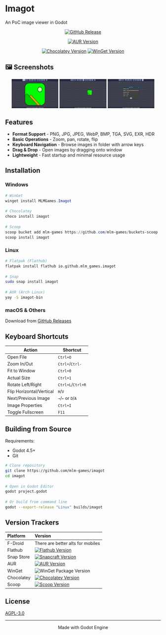 # Imagot

An PoC image viewer in Godot

<div align="center">

[![GitHub Release](https://img.shields.io/github/v/release/mlm-games/imagot?style=for-the-badge&logo=github&label=GitHub&color=181717)](https://github.com/mlm-games/imagot/releases/latest)
<!--[![Flathub Version](https://img.shields.io/flathub/v/io.github.mlm_games.imagot?style=for-the-badge&logo=flathub&label=Flathub&color=4a86cf)](https://flathub.org/apps/io.github.mlm_games.imagot)
-->
[![AUR Version](https://img.shields.io/aur/version/imagot-bin?style=for-the-badge&logo=archlinux&label=AUR&color=1793d1)](https://aur.archlinux.org/packages/imagot-bin)

<!--[![Snap Version](https://img.shields.io/snapcraft/v/imagot?style=for-the-badge&logo=snapcraft&label=Snap&color=82BEA0)](https://snapcraft.io/imagot)
-->
[![Chocolatey Version](https://img.shields.io/chocolatey/v/imagot?style=for-the-badge&logo=chocolatey&label=Chocolatey&color=80b5e3)](https://community.chocolatey.org/packages/imagot)
[![WinGet Version](https://img.shields.io/badge/WinGet-Available-blue?style=for-the-badge&logo=microsoft)](https://github.com/microsoft/winget-pkgs/tree/master/manifests/m/MLMGames/Imagot)

</div>

## 🖼️ Screenshots

<div align="center">
  <img src="fastlane/metadata/android/en-US/images/phoneScreenshots/2.png" width="30%">
  <img src="fastlane/metadata/android/en-US/images/phoneScreenshots/3.png" width="30%">
  <img src="fastlane/metadata/android/en-US/images/phoneScreenshots/4.png" width="30%">
</div>

## Features

- **Format Support** - PNG, JPG, JPEG, WebP, BMP, TGA, SVG, EXR, HDR
- **Basic Operations** - Zoom, pan, rotate, flip
- **Keyboard Navigation** - Browse images in folder with arrow keys
- **Drag & Drop** - Open images by dragging onto window
- **Lightweight** - Fast startup and minimal resource usage

## Installation

### Windows

```powershell
# WinGet
winget install MLMGames.Imagot

# Chocolatey
choco install imagot

# Scoop
scoop bucket add mlm-games https://github.com/mlm-games/buckets-scoop
scoop install imagot
```

### Linux

```bash
# Flatpak (Flathub)
flatpak install flathub io.github.mlm_games.imagot

# Snap
sudo snap install imagot

# AUR (Arch Linux)
yay -S imagot-bin
```

### macOS & Others

Download from [GitHub Releases](https://github.com/mlm-games/imagot/releases/latest)

## Keyboard Shortcuts

| Action | Shortcut |
|--------|----------|
| Open File | `Ctrl+O` |
| Zoom In/Out | `Ctrl+`/`Ctrl-` |
| Fit to Window | `Ctrl+0` |
| Actual Size | `Ctrl+1` |
| Rotate Left/Right | `Ctrl+L`/`Ctrl+R` |
| Flip Horizontal/Vertical | `H`/`V` |
| Next/Previous Image | `→`/`←` or `D`/`A` |
| Image Properties | `Ctrl+I` |
| Toggle Fullscreen | `F11` |

## Building from Source

Requirements:
- Godot 4.5+
- Git

```bash
# Clone repository
git clone https://github.com/mlm-games/imagot
cd imagot

# Open in Godot Editor
godot project.godot

# Or build from command line
godot --export-release "Linux" builds/imagot
```

## Version Trackers

| Platform   | Version |
|:-----------|:--------|
| F-Droid    |  There are better alts for mobiles |
| Flathub    | [![Flathub Version](https://img.shields.io/flathub/v/io.github.mlm_games.imagot)](https://flathub.org/apps/io.github.mlm_games.imagot) |
| Snap Store | [![Snapcraft Version](https://img.shields.io/snapcraft/v/imagot/latest/stable)](https://snapcraft.io/imagot) |
| AUR        | [![AUR Version](https://img.shields.io/aur/version/imagot-bin)](https://aur.archlinux.org/packages/imagot-bin) |
| WinGet     | ![WinGet Package Version](https://img.shields.io/winget/v/MLMGames.Imagot) |
| Chocolatey | [![Chocolatey Version](https://img.shields.io/chocolatey/v/imagot)](https://community.chocolatey.org/packages/imagot) |
| Scoop      | [![Scoop Version](https://img.shields.io/scoop/v/imagot?bucket=https://github.com/mlm-games/buckets-scoop)](https://github.com/mlm-games/buckets-scoop) |

## License

[AGPL-3.0](LICENSE)

---

<div align="center">

Made with Godot Engine

</div>
